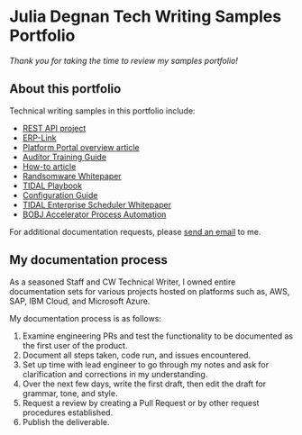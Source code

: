# Julia Degnan Tech Writing Samples Portfolio

*Thank you for taking the time to review my samples portfolio!*

## About this portfolio

Technical writing samples in this portfolio include:
* [REST API project](/Welcome%20to%20my%20writing%20samples%20portfolio!/Samples/REST_API_Sample.md)
* [ERP-Link](/Welcome%20to%20my%20writing%20samples%20portfolio!/Samples/ERP-Link%20iNet.DM%204.pdf)
* [Platform Portal overview article](/Welcome%20to%20my%20writing%20samples%20portfolio!/Samples/Knowledge%20Base%20Article.md)
* [Auditor Training Guide](/Welcome%20to%20my%20writing%20samples%20portfolio!/Samples/Auditor_TrainingGuideDEG.pdf)
* [How-to article](/Welcome%20to%20my%20writing%20samples%20portfolio!/Samples/How-to.md)
* [Randsomware Whitepaper](/Welcome%20to%20my%20writing%20samples%20portfolio!/Samples/ACS-Ransomware-Whitepaper.pdf)
* [TIDAL Playbook](/Welcome%20to%20my%20writing%20samples%20portfolio!/Samples/TIDAL%20Playbook%20-%20Monitoring%20Files%20on%20Remote%20FTP%20Servers.pdf)
* [Configuration Guide](/Welcome%20to%20my%20writing%20samples%20portfolio!/Samples/IAC_3_1_ConfigurationGuide.pdf)
* [TIDAL Enterprise Scheduler Whitepaper](/Welcome%20to%20my%20writing%20samples%20portfolio!/Samples/whitepaper.pdf)
* [BOBJ Accelerator Process Automation](/Welcome%20to%20my%20writing%20samples%20portfolio!/Samples/Automation_BOBJ_Accelerator_ProcessAutomation.pdf)

For additional documentation requests, please <a href="mailto:JuliaLDegnan@yahoo.com">send an email</a> to me.

## My documentation process

As a seasoned Staff and CW Technical Writer, I owned entire documentation sets for various projects hosted on platforms such as, AWS, SAP, IBM Cloud, and Microsoft Azure.

My documentation process is as follows:

 1. Examine engineering PRs and test the functionality to be documented as the first user of the product.
 2. Document all steps taken, code run, and issues encountered.
 3. Set up time with lead engineer to go through my notes and ask for clarification and corrections in my understanding.
 4. Over the next few days, write the first draft, then edit the draft for grammar, tone, and style.
 5. Request a review by creating a Pull Request or by other request procedures established.
 6. Publish the deliverable.


